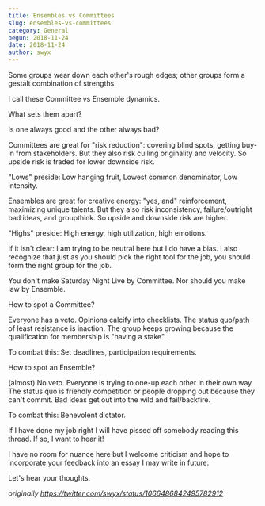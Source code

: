 ```yaml
---
title: Ensembles vs Committees
slug: ensembles-vs-committees
category: General
begun: 2018-11-24
date: 2018-11-24
author: swyx
---
```


Some groups wear down each other's rough edges; other groups form a gestalt combination of strengths.

I call these Committee vs Ensemble dynamics.

What sets them apart?

Is one always good and the other always bad?

Committees are great for "risk reduction": covering blind spots, getting buy-in from stakeholders. But they also risk culling originality and velocity. So upside risk is traded for lower downside risk.

"Lows" preside: Low hanging fruit, Lowest common denominator, Low intensity.

Ensembles are great for creative energy: "yes, and" reinforcement, maximizing unique talents. But they also risk inconsistency, failure/outright bad ideas, and groupthink. So upside and downside risk are higher.

"Highs" preside: High energy, high utilization, high emotions.

If it isn't clear: I am trying to be neutral here but I do have a bias. I also recognize that just as you should pick the right tool for the job, you should form the right group for the job.

You don't make Saturday Night Live by Committee. Nor should you make law by Ensemble.

How to spot a Committee?

Everyone has a veto. Opinions calcify into checklists. The status quo/path of least resistance is inaction. The group keeps growing because the qualification for membership is "having a stake".

To combat this: Set deadlines, participation requirements.

How to spot an Ensemble?

(almost) No veto. Everyone is trying to one-up each other in their own way. The status quo is friendly competition or people dropping out because they can't commit. Bad ideas get out into the wild and fail/backfire.

To combat this: Benevolent dictator.

If I have done my job right I will have pissed off somebody reading this thread. If so, I want to hear it!

I have no room for nuance here but I welcome criticism and hope to incorporate your feedback into an essay I may write in future.

Let's hear your thoughts.

_originally https://twitter.com/swyx/status/1066486842495782912_
